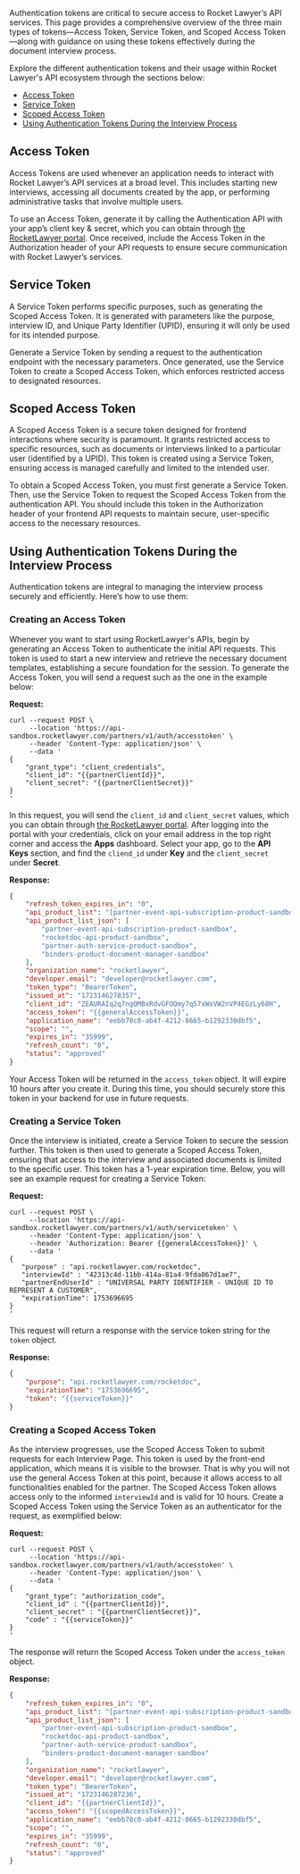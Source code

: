 Authentication tokens are critical to secure access to Rocket Lawyer’s API services. This page provides a comprehensive overview of the three main types of tokens—Access Token, Service Token, and Scoped Access Token—along with guidance on using these tokens effectively during the document interview process.

Explore the different authentication tokens and their usage within Rocket Lawyer's API ecosystem through the sections below:

- [Access Token](#access-token)
- [Service Token](#service-token)
- [Scoped Access Token](#scoped-access-token)
- [Using Authentication Tokens During the Interview Process](#using-authentication-tokens-during-the-interview-process)

## Access Token

Access Tokens are used whenever an application needs to interact with Rocket Lawyer’s API services at a broad level. This includes starting new interviews, accessing all documents created by the app, or performing administrative tasks that involve multiple users.

To use an Access Token, generate it by calling the Authentication API with your app’s client key & secret, which you can obtain through [the RocketLawyer portal](https://developer.rocketlawyer.com/). Once received, include the Access Token in the Authorization header of your API requests to ensure secure communication with Rocket Lawyer’s services.

## Service Token

A Service Token performs specific purposes, such as generating the Scoped Access Token. It is generated with parameters like the purpose, interview ID, and Unique Party Identifier (UPID), ensuring it will only be used for its intended purpose.

Generate a Service Token by sending a request to the authentication endpoint with the necessary parameters. Once generated, use the Service Token to create a Scoped Access Token, which enforces restricted access to designated resources.

## Scoped Access Token

A Scoped Access Token is a secure token designed for frontend interactions where security is paramount. It grants restricted access to specific resources, such as documents or interviews linked to a particular user (identified by a UPID). This token is created using a Service Token, ensuring access is managed carefully and limited to the intended user.

To obtain a Scoped Access Token, you must first generate a Service Token. Then, use the Service Token to request the Scoped Access Token from the authentication API. You should include this token in the Authorization header of your frontend API requests to maintain secure, user-specific access to the necessary resources.

## Using Authentication Tokens During the Interview Process

Authentication tokens are integral to managing the interview process securely and efficiently. Here’s how to use them:

### Creating an Access Token

Whenever you want to start using RocketLawyer's APIs, begin by generating an Access Token to authenticate the initial API requests. This token is used to start a new interview and retrieve the necessary document templates, establishing a secure foundation for the session. To generate the Access Token, you will send a request such as the one in the example below:

**Request:**
```curl
curl --request POST \
     --location 'https://api-sandbox.rocketlawyer.com/partners/v1/auth/accesstoken' \
     --header 'Content-Type: application/json' \
     --data '
{
    "grant_type": "client_credentials",
    "client_id": "{{partnerClientId}}",
    "client_secret": "{{partnerClientSecret}}"
}
'
```

In this request, you will send the `client_id` and `client_secret` values, which you can obtain through [the RocketLawyer portal](https://developer.rocketlawyer.com/). After logging into the portal with your credentials, click on your email address in the top right corner and access the **Apps** dashboard. Select your app, go to the **API Keys** section, and find the `cliend_id` under **Key** and the `client_secret` under **Secret**.

**Response:**
```json
{
    "refresh_token_expires_in": "0",
    "api_product_list": "[partner-event-api-subscription-product-sandbox, rocketdoc-api-product-sandbox, partner-auth-service-product-sandbox, binders-product-document-manager-sandbox]",
    "api_product_list_json": [
        "partner-event-api-subscription-product-sandbox",
        "rocketdoc-api-product-sandbox",
        "partner-auth-service-product-sandbox",
        "binders-product-document-manager-sandbox"
    ],
    "organization_name": "rocketlawyer",
    "developer.email": "developer@rocketlawyer.com",
    "token_type": "BearerToken",
    "issued_at": "1723146278357",
    "client_id": "ZEAURAIq2q7ngQMBxRdvGFOQmy7q57xWxVW2nVP4EGzLy68H",
    "access_token": "{{generalAccessToken}}",
    "application_name": "eebb78c0-ab4f-4212-8665-b1292330dbf5",
    "scope": "",
    "expires_in": "35999",
    "refresh_count": "0",
    "status": "approved"
}
```

Your Access Token will be returned in the `access_token` object. It will expire 10 hours after you create it. During this time, you should securely store this token in your backend for use in future requests.

### Creating a Service Token

Once the interview is initiated, create a Service Token to secure the session further. This token is then used to generate a Scoped Access Token, ensuring that access to the interview and associated documents is limited to the specific user. This token has a 1-year expiration time. Below, you will see an example request for creating a Service Token:

**Request:**

```curl
curl --request POST \
     --location 'https://api-sandbox.rocketlawyer.com/partners/v1/auth/servicetoken' \
     --header 'Content-Type: application/json' \
     --header 'Authorization: Bearer {{generalAccessToken}}' \
     --data '
{
   "purpose" : "api.rocketlawyer.com/rocketdoc",
   "interviewId" : "42313c4d-11bb-414a-81a4-9fda067d1ae7",
   "partnerEndUserId" : "UNIVERSAL PARTY IDENTIFIER - UNIQUE ID TO REPRESENT A CUSTOMER",
   "expirationTime": 1753696695
}
'
```

This request will return a response with the service token string for the `token` object.

**Response:**

```json
{
    "purpose": "api.rocketlawyer.com/rocketdoc",
    "expirationTime": "1753696695",
    "token": "{{serviceToken}}"
}
```

### Creating a Scoped Access Token

As the interview progresses, use the Scoped Access Token to submit requests for each Interview Page. This token is used by the front-end application, which means it is visible to the browser. That is why you will not use the general Access Token at this point, because it allows access to all functionalities enabled for the partner. The Scoped Access Token allows access only to the informed `interviewId` and is valid for 10 hours. Create a Scoped Access Token using the Service Token as an authenticator for the request, as exemplified below:

**Request:**
```curl
curl --request POST \
     --location 'https://api-sandbox.rocketlawyer.com/partners/v1/auth/accesstoken' \
     --header 'Content-Type: application/json' \
     --data '
{
    "grant_type": "authorization_code",
	"client_id" : "{{partnerClientId}}",
	"client_secret" : "{{partnerClientSecret}}",
	"code" : "{{serviceToken}}"
}
'
```

The response will return the Scoped Access Token under the `access_token` object.

**Response:**
```json
{
    "refresh_token_expires_in": "0",
    "api_product_list": "[partner-event-api-subscription-product-sandbox, rocketdoc-api-product-sandbox, partner-auth-service-product-sandbox, binders-product-document-manager-sandbox]",
    "api_product_list_json": [
        "partner-event-api-subscription-product-sandbox",
        "rocketdoc-api-product-sandbox",
        "partner-auth-service-product-sandbox",
        "binders-product-document-manager-sandbox"
    ],
    "organization_name": "rocketlawyer",
    "developer.email": "developer@rocketlawyer.com",
    "token_type": "BearerToken",
    "issued_at": "1723146287236",
    "client_id": "{{partnerClientId}}",
    "access_token": "{{scopedAccessToken}}",
    "application_name": "eebb78c0-ab4f-4212-8665-b1292330dbf5",
    "scope": "",
    "expires_in": "35999",
    "refresh_count": "0",
    "status": "approved"
}
```
